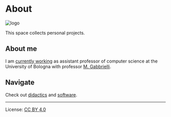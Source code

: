# About

<!-- insert the logo jpeg from assets/images -->
![logo](assets/images/logo.jpeg)

This space collects personal projects.

## About me

I am [currently working](contact) as assistant professor of computer science at the University of Bologna with professor [M. Gabbrielli](cs.unibo.it/~gabbri).

## Navigate

Check out [didactics](didactics) and [software](software).

---

License: [CC BY 4.0](https://creativecommons.org/licenses/by/4.0/)
